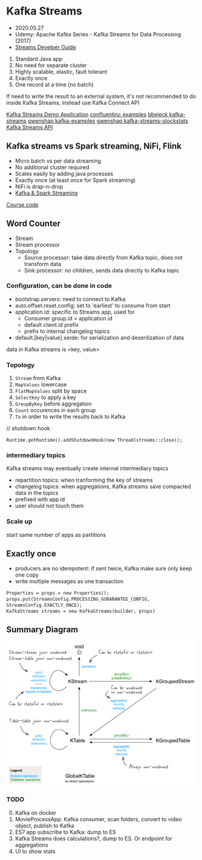 # Kafka Streams
- 2020.05.27
- Udemy: Apache Kafka Series - Kafka Streams for Data Processing (2017)
- [Streams Develper Guide](https://docs.confluent.io/current/streams/developer-guide/index.html#streams-developer-guide-dsl-joins)

1. Standard Java app
2. No need for separate cluster
3. Highly scalable, elastic, fault tolerant
4. Exactly once
5. One record at a time (no batch)

If need to write the result to an external system, it's not recommended to do inside Kafka Streams,
instead use Kafka Connect API

[Kafka Streams Demo Application](https://docs.confluent.io/current/streams/kafka-streams-examples/docs/index.html)
[confluentinc examples](https://github.com/confluentinc/examples)
[bbejeck kafka-streams](https://github.com/bbejeck/kafka-streams)
[gwenshap kafka-examples](https://github.com/gwenshap/kafka-examples)
[gwenshap kafka-streams-stockstats](https://github.com/gwenshap/kafka-streams-stockstats)
[Kafka Streams API](https://kafka.apache.org/0110/documentation/streams)


## Kafka streams vs Spark streaming, NiFi, Flink
- Micro batch vs per data streaming
- No additional cluster required
- Scales easily by adding java processes
- Exactly once (at least once for Spark streaming)
- NiFi is drap-n-drop
- [Kafka & Spark Streaming](https://www.quora.com/What-are-the-differences-and-similarities-between-Kafka-and-Spark-Streaming)

[Course code](https://courses.datacumulus.com/downloads/kafka-streams-sn2)


## Word Counter
- Stream
- Stream processor
- Topology
    - Source processor: take data directly from Kafka topic, does not transform data
    - Sink processor: no children, sends data directly to Kafka topic
 
### Configuration, can be done in code
- bootstrap.servers: need to connect to Kafka
- auto.offset.reset.config: set to 'earliest' to consume from start
- application.id: specific to Streams app, used for
    - Consumer group.id = application.id
    - default client.id prefix
    - prefix to internal changelog topics
- default.[key|value].serde: for serialization and deserilization of data

data in Kafka streams is <key, value>


### Topology
1. `Stream` from Kafka
2. `MapValues` lowercase
3. `FlatMapValues` split by space
4. `SelectKey` to apply a key
5. `GroupByKey` before aggregation
6. `Count` occurences in each group
7. `To` in order to write the results back to Kafka

// shutdown hook
```
Runtime.getRuntime().addShutdownHook(new Thread(streams::close));
```


### intermediary topics
Kafka streams may eventually create internal intermediary topics

- repartition topics: when tranforming the key of streams
- changelog topics: when aggregations, Kafka streams save compacted data in the topics
- prefixed with app id
- user should not touch them 


### Scale up
start same number of apps as partitions


## Exactly once
- producers are no idempotent: if sent twice, Kafka make sure only keep one copy
- write multiple messages as one transaction
```
Properties = props = new Properties();
props.put(StreamsConfig.PROCESSING_GURARANTEE_CONFIG, StreamsConfig.EXACTLY_ONCE);
KafkaStreams streams = new KafkaStreams(builder, props)
```

## Summary Diagram
![Summary Diagram](../data/streams-stateful_operations.png)

### TODO
0. Kafka on docker
1. MovieProcessApp: Kafka consumer, scan folders, convert to video object, publish to Kafka
2. ES7 app subscribe to Kafka: dump to ES
3. Kafka Streams does calculations?, dump to ES. Or endpoint for aggregations
4. UI to show stats

